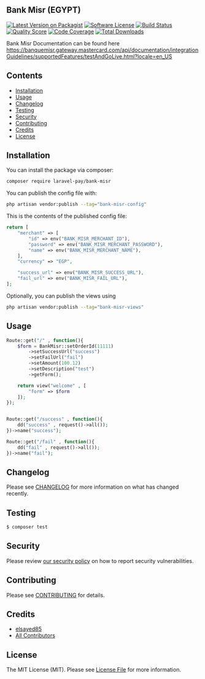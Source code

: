 ## Bank Misr (EGYPT)

[![Latest Version on Packagist](https://img.shields.io/packagist/v/laravel-pay/bank-misr.svg?style=flat-square)](https://packagist.org/packages/laravel-pay/bank-misr)
[![Software License](https://img.shields.io/badge/license-MIT-brightgreen.svg?style=flat-square)](LICENSE.md)
[![Build Status](https://img.shields.io/travis/laravel-pay/bank-misr/master.svg?style=flat-square)](https://travis-ci.org/laravel-pay/bank-misr)
[![Quality Score](https://img.shields.io/scrutinizer/g/laravel-pay/bank-misr.svg?style=flat-square)](https://scrutinizer-ci.com/g/laravel-pay/bank-misr)
[![Code Coverage](https://img.shields.io/scrutinizer/coverage/g/laravel-pay/bank-misr/master.svg?style=flat-square)](https://scrutinizer-ci.com/g/laravel-pay/bank-misr/?branch=master)
[![Total Downloads](https://img.shields.io/packagist/dt/laravel-pay/bank-misr.svg?style=flat-square)](https://packagist.org/packages/laravel-pay/bank-misr)

Bank Misr Documentation can be found here
<a href="https://banquemisr.gateway.mastercard.com/api/documentation/integrationGuidelines/supportedFeatures/testAndGoLive.html?locale=en_US">https://banquemisr.gateway.mastercard.com/api/documentation/integrationGuidelines/supportedFeatures/testAndGoLive.html?locale=en_US <a/>

## Contents

- [Installation](#installation)
- [Usage](#usage)
- [Changelog](#changelog)
- [Testing](#testing)
- [Security](#security)
- [Contributing](#contributing)
- [Credits](#credits)
- [License](#license)


## Installation

You can install the package via composer:

```bash
composer require laravel-pay/bank-misr
```

You can publish the config file with:

```bash
php artisan vendor:publish --tag="bank-misr-config"
```

This is the contents of the published config file:

```php
return [
    "merchant" => [
        "id" => env("BANK_MISR_MERCHANT_ID"),
        "password" => env("BANK_MISR_MERCHANT_PASSWORD"),
        "name" => env("BANK_MISR_MERCHANT_NAME"),
    ],
    "currency" => "EGP",

    "success_url" => env("BANK_MISR_SUCCESS_URL"),
    "fail_url" => env("BANK_MISR_FAIL_URL"),
];

```

Optionally, you can publish the views using

```bash
php artisan vendor:publish --tag="bank-misr-views"
```

## Usage

```php
Route::get("/" , function(){
    $form = BankMisr::setOrderId(11111)
        ->setSuccessUrl("success")
        ->setFailUrl("fail")
        ->setAmount(100.12)
        ->setDescription("test")
        ->getForm();

    return view("welcome" , [
        "form" => $form
    ]);
});


Route::get("/success" , function(){
    dd("success" , request()->all());
})->name("success");

Route::get("/fail" , function(){
    dd("fail" , request()->all());
})->name("fail");
```

## Changelog

Please see [CHANGELOG](CHANGELOG.md) for more information on what has changed recently.

## Testing

``` bash
$ composer test
```

## Security

Please review [our security policy](../../security/policy) on how to report security vulnerabilities.

## Contributing

Please see [CONTRIBUTING](CONTRIBUTING.md) for details.

## Credits

- [elsayed85](https://github.com/elsayed85)
- [All Contributors](../../contributors)

## License

The MIT License (MIT). Please see [License File](LICENSE.md) for more information.
